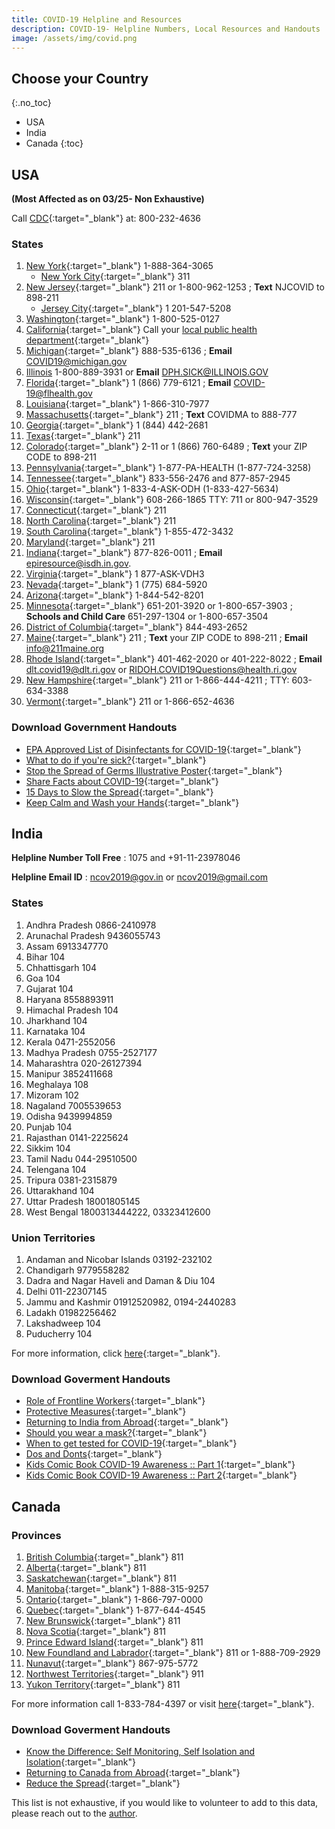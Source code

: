 ```yaml
---
title: COVID-19 Helpline and Resources
description: COVID-19- Helpline Numbers, Local Resources and Handouts
image: /assets/img/covid.png
---
```


## Choose your Country
{:.no_toc}
* USA
* India
* Canada
{:toc}

## USA 
**(Most Affected as on 03/25- Non Exhaustive)**

Call [CDC](https://www.cdc.gov/){:target="_blank"} at: 800-232-4636

### States

1. [New York](https://coronavirus.health.ny.gov/home){:target="_blank"} 1-888-364-3065
    - [New York City](https://www1.nyc.gov/site/doh/covid/covid-19-main.page){:target="_blank"} 311
2. [New Jersey](https://www.nj.gov/health/){:target="_blank"} 211 or 1-800-962-1253 ; **Text** NJCOVID to 898-211
    - [Jersey City](https://www.jerseycitynj.gov/CityHall/health/coronavirus){:target="_blank"} 1 201-547-5208
3. [Washington](https://www.coronavirus.wa.gov/){:target="_blank"}  1-800-525-0127
4. [California](https://www.cdph.ca.gov/Programs/CID/DCDC/Pages/Immunization/ncov2019.aspx){:target="_blank"} Call your [local public health department](https://www.cdph.ca.gov/Pages/LocalHealthServicesAndOffices.aspx#){:target="_blank"} 
5. [Michigan](https://www.michigan.gov/coronavirus){:target="_blank"} 888-535-6136 ; **Email** COVID19@michigan.gov 
6. [Illinois](http://www.dph.illinois.gov/topics-services/diseases-and-conditions/diseases-a-z-list/coronavirus) 1-800-889-3931 or **Email** DPH.SICK@ILLINOIS.GOV
7. [Florida](https://floridahealthcovid19.gov/){:target="_blank"} 1 (866) 779-6121 ; **Email** COVID-19@flhealth.gov
8. [Louisiana](http://ldh.la.gov/Coronavirus/){:target="_blank"} 1-866-310-7977
9. [Massachusetts](https://www.mass.gov/resource/information-on-the-outbreak-of-coronavirus-disease-2019-covid-19){:target="_blank"} 211 ; **Text** COVIDMA to 888-777
10. [Georgia](https://dph.georgia.gov/){:target="_blank"} 1 (844) 442-2681
11. [Texas](https://www.dshs.state.tx.us/coronavirus/){:target="_blank"} 211
12. [Colorado](https://covid19.colorado.gov/){:target="_blank"} 2-11 or 1 (866) 760-6489 ; **Text** your ZIP CODE to 898-211
13. [Pennsylvania](https://www.health.pa.gov/topics/disease/coronavirus/Pages/Coronavirus.aspx){:target="_blank"}  1-877-PA-HEALTH (1-877-724-3258)
14. [Tennessee](https://www.tn.gov/health/cedep/ncov.html){:target="_blank"} 833-556-2476 and 877-857-2945
15. [Ohio](https://odh.ohio.gov/wps/portal/gov/odh/media-center/ODH-News-Releases/COVID-19-ODH-Call-center){:target="_blank"} 1-833-4-ASK-ODH (1-833-427-5634)
16. [Wisconsin](https://www.dhs.wisconsin.gov/covid-19/index.htm){:target="_blank"} 608-266-1865 TTY: 711 or 800-947-3529
17. [Connecticut](https://portal.ct.gov/Coronavirus){:target="_blank"} 211
18. [North Carolina](https://www.ncdhhs.gov/divisions/public-health/coronavirus-disease-2019-covid-19-response-north-carolina){:target="_blank"} 211
19. [South Carolina](https://www.scdhec.gov/infectious-diseases/viruses/coronavirus-disease-2019-covid-19){:target="_blank"}  1-855-472-3432
20. [Maryland](https://coronavirus.maryland.gov/){:target="_blank"} 211
21. [Indiana](https://coronavirus.in.gov/){:target="_blank"} 877-826-0011 ; **Email** epiresource@isdh.in.gov.
22. [Virginia](http://www.vdh.virginia.gov/coronavirus/){:target="_blank"} 1 877-ASK-VDH3
23. [Nevada](https://nvhealthresponse.nv.gov/){:target="_blank"} 1 (775) 684-5920
24. [Arizona](https://www.azdhs.gov/preparedness/epidemiology-disease-control/infectious-disease-epidemiology/index.php#novel-coronavirus-home){:target="_blank"} 1-844-542-8201
25. [Minnesota](https://www.health.state.mn.us/diseases/coronavirus/index.html){:target="_blank"} 651-201-3920 or 1-800-657-3903 ; **Schools and Child Care** 651-297-1304 or 1-800-657-3504
26. [District of Columbia](https://coronavirus.dc.gov/){:target="_blank"} 844-493-2652
27. [Maine](https://www.maine.gov/dhhs/coronavirus-resources.shtml){:target="_blank"} 211 ; **Text** your ZIP CODE to 898-211 ; **Email** info@211maine.org
28. [Rhode Island](https://health.ri.gov/covid/){:target="_blank"} 401-462-2020 or 401-222-8022 ; **Email** dlt.covid19@dlt.ri.gov or RIDOH.COVID19Questions@health.ri.gov
29. [New Hampshire](https://www.nh.gov/covid19/){:target="_blank"} 211 or 1-866-444-4211 ; TTY: 603-634-3388
30. [Vermont](https://www.healthvermont.gov/response/infectious-disease/2019-novel-coronavirus){:target="_blank"} 211 or 1-866-652-4636  

### Download Government Handouts

* [EPA Approved List of Disinfectants for COVID-19](https://www.epa.gov/sites/production/files/2020-03/documents/sars-cov-2-list_03-03-2020.pdf){:target="_blank"}
* [What to do if you're sick?](https://www.cdc.gov/coronavirus/2019-ncov/downloads/sick-with-2019-nCoV-fact-sheet.pdf){:target="_blank"}
* [Stop the Spread of Germs Illustrative Poster](https://www.cdc.gov/coronavirus/2019-ncov/downloads/stop-the-spread-of-germs.pdf){:target="_blank"}
* [Share Facts about COVID-19](https://www.cdc.gov/coronavirus/2019-ncov/about/share-facts-h.pdf){:target="_blank"}
* [15 Days to Slow the Spread](https://www.whitehouse.gov/wp-content/uploads/2020/03/03.16.20_coronavirus-guidance_8.5x11_315PM.pdf){:target="_blank"}
* [Keep Calm and Wash your Hands](https://www.cdc.gov/handwashing/pdf/keep-calm-wash-your-hands_8.5x11.pdf){:target="_blank"}

## India

**Helpline Number Toll Free** : 1075 and +91-11-23978046

**Helpline Email ID** : ncov2019@gov.in or ncov2019@gmail.com

### States

1. Andhra Pradesh 0866-2410978
2. Arunachal Pradesh 9436055743
3. Assam 6913347770
4. Bihar 104
5. Chhattisgarh 104
6. Goa 104
7. Gujarat 104
8. Haryana 8558893911
9. Himachal Pradesh 104
10. Jharkhand 104
11. Karnataka 104
12. Kerala 0471-2552056
13. Madhya Pradesh 0755-2527177
14. Maharashtra 020-26127394
15. Manipur 3852411668
16. Meghalaya 108
17. Mizoram 102
18. Nagaland 7005539653
19. Odisha 9439994859
20. Punjab 104
21. Rajasthan 0141-2225624
22. Sikkim 104
23. Tamil Nadu 044-29510500
24. Telengana 104
25. Tripura 0381-2315879
26. Uttarakhand 104
27. Uttar Pradesh 18001805145
28. West Bengal 1800313444222, 03323412600

### Union Territories

1. Andaman and Nicobar Islands 03192-232102
2. Chandigarh 9779558282
3. Dadra and Nagar Haveli and Daman & Diu 104
4. Delhi 011-22307145
5. Jammu and Kashmir 01912520982, 0194-2440283
6. Ladakh 01982256462
7. Lakshadweep 104
8. Puducherry 104

For more information, click [here](https://www.mohfw.gov.in/){:target="_blank"}.

### Download Goverment Handouts

* [Role of Frontline Workers](https://www.mohfw.gov.in/pdf/PreventionandManagementofCOVID19FLWEnglish.pdf){:target="_blank"}
* [Protective Measures](https://www.mohfw.gov.in/pdf/ProtectivemeasuresEng.pdf){:target="_blank"}
* [Returning to India from Abroad](https://www.mohfw.gov.in/pdf/PostrerEnglishtraveller.pdf){:target="_blank"}
* [Should you wear a mask?](https://www.mohfw.gov.in/pdf/Mask-Eng.pdf){:target="_blank"}
* [When to get tested for COVID-19](https://www.mohfw.gov.in/pdf/FINAL_14_03_2020_ENg.pdf){:target="_blank"}
* [Dos and Donts](https://www.mohfw.gov.in/pdf/Poster_Corona_ad_Eng.pdf){:target="_blank"}
* [Kids Comic Book COVID-19 Awareness :: Part 1](https://www.mohfw.gov.in/pdf/Corona_comic_PGI.pdf){:target="_blank"}
* [Kids Comic Book COVID-19 Awareness :: Part 2](https://www.mohfw.gov.in/pdf/CoronaComic2PGIPU22Mar20.pdf){:target="_blank"}

## Canada

### Provinces

1. [British Columbia](https://www.bccdc.ca/covid19){:target="_blank"} 811
2. [Alberta](https://www.myhealth.alberta.ca){:target="_blank"} 811
3. [Saskatchewan](https://www.saskhealthauthority.ca){:target="_blank"} 811
4. [Manitoba](https://www.manitoba.ca/covid19){:target="_blank"} 1-888-315-9257
5. [Ontario](https://www.publichealthontario.ca){:target="_blank"} 1-866-797-0000
6. [Quebec](https://www.quebec.ca/en/coronavirus){:target="_blank"} 1-877-644-4545
7. [New Brunswick](https://www.gnb.ca/publichealth){:target="_blank"} 811
8. [Nova Scotia](https://www.nshealth.ca/public-health){:target="_blank"} 811
9. [Prince Edward Island](https://www.princeedwardisland.ca/covid19){:target="_blank"} 811
10. [New Foundland and Labrador](https://www.gov.nl.ca/covid-19){:target="_blank"} 811 or 1-888-709-2929
11. [Nunavut](https://www.gov.nu.ca/health){:target="_blank"} 867-975-5772
12. [Northwest Territories](https://www.hss.gov.nt.ca){:target="_blank"} 911
13. [Yukon Territory](https://www.yukon.ca/covid-19){:target="_blank"} 811

For more information call 1-833-784-4397 or visit [here](https://canada.ca/coronavirus){:target="_blank"}.

### Download Goverment Handouts

* [Know the Difference: Self Monitoring, Self Isolation and Isolation](https://www.canada.ca/content/dam/phac-aspc/documents/services/publications/diseases-conditions/know-difference-self-monitoring-isolation-covid-19/know-difference-self-monitoring-isolation-covid-19-eng.pdf){:target="_blank"}
* [Returning to Canada from Abroad](https://www.canada.ca/content/dam/phac-aspc/documents/services/publications/diseases-conditions/2019-novel-coronavirus-information-sheet/coronavirus-handout-en.pdf){:target="_blank"}
* [Reduce the Spread](https://www.canada.ca/content/dam/phac-aspc/documents/services/publications/diseases-conditions/coronavirus/covid-19-handwashing/covid-19-handwashing-eng.pdf){:target="_blank"}

This list is not exhaustive, if you would like to volunteer to add to this data, please reach out to the [author](https://maisonml.github.io/about/).

